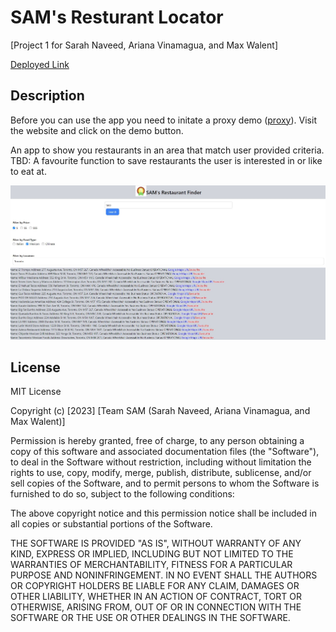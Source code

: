 # SAM's Resturant Locator

[Project 1 for Sarah Naveed, Ariana Vinamagua, and Max Walent]

<a href='https://r3gal0.github.io/SAMs-Restaurant-Locator/'>Deployed Link</a>

## Description

Before you can use the app you need to initate a proxy demo (<a href='https://cors-anywhere.herokuapp.com/'>proxy</a>). Visit the website and click on the demo button.

An app to show you restaurants in an area that match user provided criteria. TBD: A favourite function to save restaurants the user is interested in or like to eat at.

<img src='./assets/images/img1.JPG' alt='Image of the website'/>

## License

MIT License

Copyright (c) [2023] [Team SAM (Sarah Naveed, Ariana Vinamagua, and Max Walent)]

Permission is hereby granted, free of charge, to any person obtaining a copy
of this software and associated documentation files (the "Software"), to deal
in the Software without restriction, including without limitation the rights
to use, copy, modify, merge, publish, distribute, sublicense, and/or sell
copies of the Software, and to permit persons to whom the Software is
furnished to do so, subject to the following conditions:

The above copyright notice and this permission notice shall be included in all
copies or substantial portions of the Software.

THE SOFTWARE IS PROVIDED "AS IS", WITHOUT WARRANTY OF ANY KIND, EXPRESS OR
IMPLIED, INCLUDING BUT NOT LIMITED TO THE WARRANTIES OF MERCHANTABILITY,
FITNESS FOR A PARTICULAR PURPOSE AND NONINFRINGEMENT. IN NO EVENT SHALL THE
AUTHORS OR COPYRIGHT HOLDERS BE LIABLE FOR ANY CLAIM, DAMAGES OR OTHER
LIABILITY, WHETHER IN AN ACTION OF CONTRACT, TORT OR OTHERWISE, ARISING FROM,
OUT OF OR IN CONNECTION WITH THE SOFTWARE OR THE USE OR OTHER DEALINGS IN THE
SOFTWARE.

